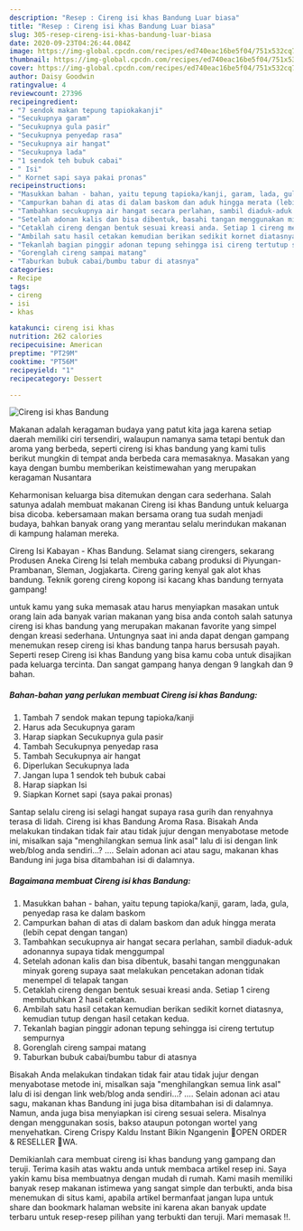 ```yaml
---
description: "Resep : Cireng isi khas Bandung Luar biasa"
title: "Resep : Cireng isi khas Bandung Luar biasa"
slug: 305-resep-cireng-isi-khas-bandung-luar-biasa
date: 2020-09-23T04:26:44.084Z
image: https://img-global.cpcdn.com/recipes/ed740eac16be5f04/751x532cq70/cireng-isi-khas-bandung-foto-resep-utama.jpg
thumbnail: https://img-global.cpcdn.com/recipes/ed740eac16be5f04/751x532cq70/cireng-isi-khas-bandung-foto-resep-utama.jpg
cover: https://img-global.cpcdn.com/recipes/ed740eac16be5f04/751x532cq70/cireng-isi-khas-bandung-foto-resep-utama.jpg
author: Daisy Goodwin
ratingvalue: 4
reviewcount: 27396
recipeingredient:
- "7 sendok makan tepung tapiokakanji"
- "Secukupnya garam"
- "Secukupnya gula pasir"
- "Secukupnya penyedap rasa"
- "Secukupnya air hangat"
- "Secukupnya lada"
- "1 sendok teh bubuk cabai"
- " Isi"
- " Kornet sapi saya pakai pronas"
recipeinstructions:
- "Masukkan bahan - bahan, yaitu tepung tapioka/kanji, garam, lada, gula, penyedap rasa ke dalam baskom"
- "Campurkan bahan di atas di dalam baskom dan aduk hingga merata (lebih cepat dengan tangan)"
- "Tambahkan secukupnya air hangat secara perlahan, sambil diaduk-aduk adonannya supaya tidak menggumpal"
- "Setelah adonan kalis dan bisa dibentuk, basahi tangan menggunakan minyak goreng supaya saat melakukan pencetakan adonan tidak menempel di telapak tangan"
- "Cetaklah cireng dengan bentuk sesuai kreasi anda. Setiap 1 cireng membutuhkan 2 hasil cetakan."
- "Ambilah satu hasil cetakan kemudian berikan sedikit kornet diatasnya, kemudian tutup dengan hasil cetakan kedua."
- "Tekanlah bagian pinggir adonan tepung sehingga isi cireng tertutup sempurnya"
- "Gorenglah cireng sampai matang"
- "Taburkan bubuk cabai/bumbu tabur di atasnya"
categories:
- Recipe
tags:
- cireng
- isi
- khas

katakunci: cireng isi khas 
nutrition: 262 calories
recipecuisine: American
preptime: "PT29M"
cooktime: "PT56M"
recipeyield: "1"
recipecategory: Dessert

---
```



![Cireng isi khas Bandung](https://img-global.cpcdn.com/recipes/ed740eac16be5f04/751x532cq70/cireng-isi-khas-bandung-foto-resep-utama.jpg)

Makanan adalah keragaman budaya yang patut kita jaga karena setiap daerah memiliki ciri tersendiri, walaupun namanya sama tetapi bentuk dan aroma yang berbeda, seperti cireng isi khas bandung yang kami tulis berikut mungkin di tempat anda berbeda cara memasaknya. Masakan yang kaya dengan bumbu memberikan keistimewahan yang merupakan keragaman Nusantara

Keharmonisan keluarga bisa ditemukan dengan cara sederhana. Salah satunya adalah membuat makanan Cireng isi khas Bandung untuk keluarga bisa dicoba. kebersamaan makan bersama orang tua sudah menjadi budaya, bahkan banyak orang yang merantau selalu merindukan makanan di kampung halaman mereka.

Cireng Isi Kabayan - Khas Bandung. Selamat siang cirengers, sekarang Produsen Aneka Cireng Isi telah membuka cabang produksi di Piyungan-Prambanan, Sleman, Jogjakarta. Cireng garing kenyal gak alot khas bandung. Teknik goreng cireng kopong isi kacang khas bandung ternyata gampang!

untuk kamu yang suka memasak atau harus menyiapkan masakan untuk orang lain ada banyak varian makanan yang bisa anda contoh salah satunya cireng isi khas bandung yang merupakan makanan favorite yang simpel dengan kreasi sederhana. Untungnya saat ini anda dapat dengan gampang menemukan resep cireng isi khas bandung tanpa harus bersusah payah.
Seperti resep Cireng isi khas Bandung yang bisa kamu coba untuk disajikan pada keluarga tercinta. Dan sangat gampang hanya dengan 9 langkah dan 9 bahan.


<!--inarticleads1-->

##### Bahan-bahan yang perlukan membuat Cireng isi khas Bandung:

1. Tambah 7 sendok makan tepung tapioka/kanji
1. Harus ada Secukupnya garam
1. Harap siapkan Secukupnya gula pasir
1. Tambah Secukupnya penyedap rasa
1. Tambah Secukupnya air hangat
1. Diperlukan Secukupnya lada
1. Jangan lupa 1 sendok teh bubuk cabai
1. Harap siapkan  Isi
1. Siapkan  Kornet sapi (saya pakai pronas)


Santap selalu cireng isi selagi hangat supaya rasa gurih dan renyahnya terasa di lidah. Cireng isi khas Bandung Aroma Rasa. Bisakah Anda melakukan tindakan tidak fair atau tidak jujur dengan menyabotase metode ini, misalkan saja &#34;menghilangkan semua link asal&#34; lalu di isi dengan link web/blog anda sendiri…? …. Selain adonan aci atau sagu, makanan khas Bandung ini juga bisa ditambahan isi di dalamnya. 

<!--inarticleads2-->

##### Bagaimana membuat  Cireng isi khas Bandung:

1. Masukkan bahan - bahan, yaitu tepung tapioka/kanji, garam, lada, gula, penyedap rasa ke dalam baskom
1. Campurkan bahan di atas di dalam baskom dan aduk hingga merata (lebih cepat dengan tangan)
1. Tambahkan secukupnya air hangat secara perlahan, sambil diaduk-aduk adonannya supaya tidak menggumpal
1. Setelah adonan kalis dan bisa dibentuk, basahi tangan menggunakan minyak goreng supaya saat melakukan pencetakan adonan tidak menempel di telapak tangan
1. Cetaklah cireng dengan bentuk sesuai kreasi anda. Setiap 1 cireng membutuhkan 2 hasil cetakan.
1. Ambilah satu hasil cetakan kemudian berikan sedikit kornet diatasnya, kemudian tutup dengan hasil cetakan kedua.
1. Tekanlah bagian pinggir adonan tepung sehingga isi cireng tertutup sempurnya
1. Gorenglah cireng sampai matang
1. Taburkan bubuk cabai/bumbu tabur di atasnya


Bisakah Anda melakukan tindakan tidak fair atau tidak jujur dengan menyabotase metode ini, misalkan saja &#34;menghilangkan semua link asal&#34; lalu di isi dengan link web/blog anda sendiri…? …. Selain adonan aci atau sagu, makanan khas Bandung ini juga bisa ditambahan isi di dalamnya. Namun, anda juga bisa menyiapkan isi cireng sesuai selera. Misalnya dengan menggunakan sosis, bakso ataupun potongan wortel yang menyehatkan. Cireng Crispy Kaldu Instant Bikin Ngangenin 📱OPEN ORDER &amp; RESELLER 📱WA. 

Demikianlah cara membuat cireng isi khas bandung yang gampang dan teruji. Terima kasih atas waktu anda untuk membaca artikel resep ini. Saya yakin kamu bisa membuatnya dengan mudah di rumah. Kami masih memiliki banyak resep makanan istimewa yang sangat simple dan terbukti, anda bisa menemukan di situs kami, apabila artikel bermanfaat jangan lupa untuk share dan bookmark halaman website ini karena akan banyak update terbaru untuk resep-resep pilihan yang terbukti dan teruji. Mari memasak !!. 
